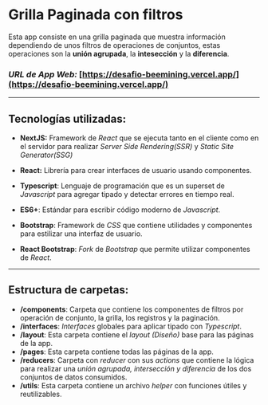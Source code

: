 # Grilla Paginada con filtros

Esta app consiste en una grilla paginada que muestra información dependiendo de unos filtros de operaciones de conjuntos, estas operaciones son la __unión agrupada__, la __intesección__ y la __diferencia__.


### _URL de App Web:_ [https://desafio-beemining.vercel.app/](https://desafio-beemining.vercel.app/)
---


## Tecnologías utilizadas:

- __NextJS:__ Framework de _React_ que se ejecuta tanto en el cliente como en el servidor para realizar _Server Side Rendering(SSR)_ y _Static Site Generator(SSG)_

- __React:__ Librería para crear interfaces de usuario usando componentes.

- __Typescript__: Lenguaje de programación que es un superset de _Javascript_ para agregar tipado y detectar errores en tiempo real.

- __ES6+__: Estándar para escribir código moderno de _Javascript_.

- __Bootstrap__: Framework de _CSS_ que contiene utilidades y componentes para estilizar una interfaz de usuario.

- __React Bootstrap__: _Fork_ de _Bootstrap_ que permite utilizar componentes de _React_.

---

## Estructura de carpetas:

- __/components__: Carpeta que contiene los componentes de filtros por operación de conjunto, la grilla, los registros y la paginación.
- __/interfaces__: _Interfaces_ globales para aplicar tipado con _Typescript_.
- __/layout__: Esta carpeta contiene el _layout (Diseño)_ base para las páginas de la app.
- __/pages__: Esta carpeta contiene todas las páginas de la app.
- __/reducers__: Carpeta con _reducer_ con sus _actions_ que contiene la lógica para realizar una _unión agrupada, intersección y diferencia_ de los dos conjuntos de datos consumidos.
- __/utils__: Esta carpeta contiene un archivo _helper_ con funciones útiles y reutilizables.